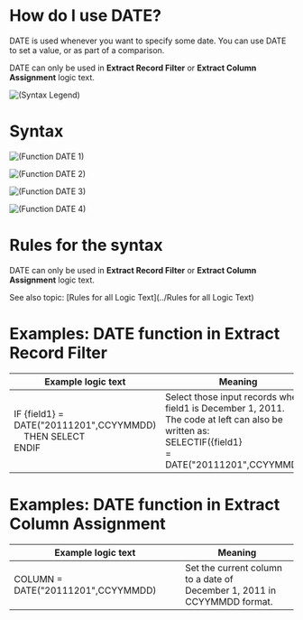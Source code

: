 ﻿

# How do I use DATE? 

DATE is used whenever you want to specify some date. You can use DATE to set a value, or as part of a comparison.

DATE can only be used in **Extract Record Filter** or **Extract Column Assignment** logic text.

![(Syntax Legend)](../../images/LTZZ_Syntax_legend.gif )

# Syntax 

![(Function DATE 1)](../../images/LTSF_Date_01.gif)

![(Function DATE 2)](../../images/LTSF_DATE_02.gif)

![(Function DATE 3)](../../images/LTSF_DATE_03.gif)

![(Function DATE 4)](../../images/LTSF_DATE_04.gif)

# Rules for the syntax 

DATE can only be used in **Extract Record Filter** or **Extract Column Assignment** logic text.

See also topic: [Rules for all Logic Text](../Rules for all Logic Text) 

# Examples: DATE function in Extract Record Filter 


|Example logic text|Meaning|
|------------------|-------|
|IF {field1} = DATE("20111201",CCYYMMDD)<br>&nbsp;&nbsp;&nbsp;&nbsp;THEN SELECT<br>ENDIF<br>|Select those input records where<br>field1 is December 1, 2011.<br>The code at left can also be written as:<br>SELECTIF({field1}<br>= DATE("20111201",CCYYMMDD))|


# Examples: DATE function in Extract Column Assignment 


|Example logic text|Meaning|
|------------------|-------|
|COLUMN = DATE("20111201",CCYYMMDD)|Set the current column to a date of<br>December 1, 2011 in CCYYMMDD format.|

  

